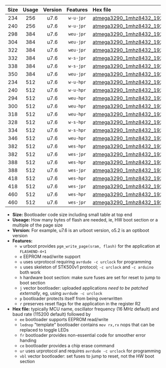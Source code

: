 |Size|Usage|Version|Features|Hex file|
|:-:|:-:|:-:|:-:|:--|
|234|256|u7.6|`w-u-jpr`|[atmega3290_1mhz8432_19200bps_ur_vbl.hex](https://raw.githubusercontent.com/stefanrueger/urboot/main/atmega3290_1mhz8432_19200bps_ur_vbl.hex)|
|240|256|u7.6|`w-u-jpr`|[atmega3290_1mhz8432_19200bps_lednop_ur_vbl.hex](https://raw.githubusercontent.com/stefanrueger/urboot/main/atmega3290_1mhz8432_19200bps_lednop_ur_vbl.hex)|
|298|384|u7.6|`weu-jpr`|[atmega3290_1mhz8432_19200bps_ee_ur_vbl.hex](https://raw.githubusercontent.com/stefanrueger/urboot/main/atmega3290_1mhz8432_19200bps_ee_ur_vbl.hex)|
|304|384|u7.6|`weu-jpr`|[atmega3290_1mhz8432_19200bps_ee_lednop_ur_vbl.hex](https://raw.githubusercontent.com/stefanrueger/urboot/main/atmega3290_1mhz8432_19200bps_ee_lednop_ur_vbl.hex)|
|322|384|u7.6|`weu-jpr`|[atmega3290_1mhz8432_19200bps_ee_lednop_fr_ur_vbl.hex](https://raw.githubusercontent.com/stefanrueger/urboot/main/atmega3290_1mhz8432_19200bps_ee_lednop_fr_ur_vbl.hex)|
|332|384|u7.6|`w-s-jpr`|[atmega3290_1mhz8432_19200bps_vbl.hex](https://raw.githubusercontent.com/stefanrueger/urboot/main/atmega3290_1mhz8432_19200bps_vbl.hex)|
|338|384|u7.6|`w-s-jpr`|[atmega3290_1mhz8432_19200bps_lednop_vbl.hex](https://raw.githubusercontent.com/stefanrueger/urboot/main/atmega3290_1mhz8432_19200bps_lednop_vbl.hex)|
|350|384|u7.6|`weu-jpr`|[atmega3290_1mhz8432_19200bps_ee_lednop_fr_ce_ur_vbl.hex](https://raw.githubusercontent.com/stefanrueger/urboot/main/atmega3290_1mhz8432_19200bps_ee_lednop_fr_ce_ur_vbl.hex)|
|234|512|u7.6|`w-u-hpr`|[atmega3290_1mhz8432_19200bps_ur.hex](https://raw.githubusercontent.com/stefanrueger/urboot/main/atmega3290_1mhz8432_19200bps_ur.hex)|
|240|512|u7.6|`w-u-hpr`|[atmega3290_1mhz8432_19200bps_lednop_ur.hex](https://raw.githubusercontent.com/stefanrueger/urboot/main/atmega3290_1mhz8432_19200bps_lednop_ur.hex)|
|294|512|u7.6|`weu-hpr`|[atmega3290_1mhz8432_19200bps_ee_ur.hex](https://raw.githubusercontent.com/stefanrueger/urboot/main/atmega3290_1mhz8432_19200bps_ee_ur.hex)|
|300|512|u7.6|`weu-hpr`|[atmega3290_1mhz8432_19200bps_ee_lednop_ur.hex](https://raw.githubusercontent.com/stefanrueger/urboot/main/atmega3290_1mhz8432_19200bps_ee_lednop_ur.hex)|
|318|512|u7.6|`weu-hpr`|[atmega3290_1mhz8432_19200bps_ee_lednop_fr_ur.hex](https://raw.githubusercontent.com/stefanrueger/urboot/main/atmega3290_1mhz8432_19200bps_ee_lednop_fr_ur.hex)|
|328|512|u7.6|`w-s-hpr`|[atmega3290_1mhz8432_19200bps.hex](https://raw.githubusercontent.com/stefanrueger/urboot/main/atmega3290_1mhz8432_19200bps.hex)|
|334|512|u7.6|`w-s-hpr`|[atmega3290_1mhz8432_19200bps_lednop.hex](https://raw.githubusercontent.com/stefanrueger/urboot/main/atmega3290_1mhz8432_19200bps_lednop.hex)|
|346|512|u7.6|`weu-hpr`|[atmega3290_1mhz8432_19200bps_ee_lednop_fr_ce_ur.hex](https://raw.githubusercontent.com/stefanrueger/urboot/main/atmega3290_1mhz8432_19200bps_ee_lednop_fr_ce_ur.hex)|
|382|512|u7.6|`wes-hpr`|[atmega3290_1mhz8432_19200bps_ee.hex](https://raw.githubusercontent.com/stefanrueger/urboot/main/atmega3290_1mhz8432_19200bps_ee.hex)|
|382|512|u7.6|`wes-jpr`|[atmega3290_1mhz8432_19200bps_ee_vbl.hex](https://raw.githubusercontent.com/stefanrueger/urboot/main/atmega3290_1mhz8432_19200bps_ee_vbl.hex)|
|388|512|u7.6|`wes-hpr`|[atmega3290_1mhz8432_19200bps_ee_lednop.hex](https://raw.githubusercontent.com/stefanrueger/urboot/main/atmega3290_1mhz8432_19200bps_ee_lednop.hex)|
|388|512|u7.6|`wes-jpr`|[atmega3290_1mhz8432_19200bps_ee_lednop_vbl.hex](https://raw.githubusercontent.com/stefanrueger/urboot/main/atmega3290_1mhz8432_19200bps_ee_lednop_vbl.hex)|
|418|512|u7.6|`wes-hpr`|[atmega3290_1mhz8432_19200bps_ee_lednop_fr.hex](https://raw.githubusercontent.com/stefanrueger/urboot/main/atmega3290_1mhz8432_19200bps_ee_lednop_fr.hex)|
|418|512|u7.6|`wes-jpr`|[atmega3290_1mhz8432_19200bps_ee_lednop_fr_vbl.hex](https://raw.githubusercontent.com/stefanrueger/urboot/main/atmega3290_1mhz8432_19200bps_ee_lednop_fr_vbl.hex)|
|460|512|u7.6|`wes-hpr`|[atmega3290_1mhz8432_19200bps_ee_lednop_fr_ce.hex](https://raw.githubusercontent.com/stefanrueger/urboot/main/atmega3290_1mhz8432_19200bps_ee_lednop_fr_ce.hex)|
|460|512|u7.6|`wes-jpr`|[atmega3290_1mhz8432_19200bps_ee_lednop_fr_ce_vbl.hex](https://raw.githubusercontent.com/stefanrueger/urboot/main/atmega3290_1mhz8432_19200bps_ee_lednop_fr_ce_vbl.hex)|

- **Size:** Bootloader code size including small table at top end
- **Useage:** How many bytes of flash are needed, ie, HW boot section or a multiple of the page size
- **Version:** For example, u7.6 is an urboot version, o5.2 is an optiboot version
- **Features:**
  + `w` urboot provides `pgm_write_page(sram, flash)` for the application at `FLASHEND-4+1`
  + `e` EEPROM read/write support
  + `u` uses urprotocol requiring `avrdude -c urclock` for programming
  + `s` uses skeleton of STK500v1 protocol; `-c urclock` and `-c arduino` both work
  + `h` hardware boot section: make sure fuses are set for reset to jump to boot section
  + `j` vector bootloader: uploaded applications *need to be patched externally*, eg, using `avrdude -c urclock`
  + `p` bootloader protects itself from being overwritten
  + `r` preserves reset flags for the application in the register R2
- **Hex file:** typically MCU name, oscillator frequency (16 MHz default) and baud rate (115200 default) followed by
  + `ee` bootloader supports EEPROM read/write
  + `lednop` "template" bootloader contains `mov rx,rx` nops that can be replaced to toggle LEDs
  + `fr` bootloader provides non-essential code for smoother error handing
  + `ce` bootloader provides a chip erase command
  + `ur` uses urprotocol and requires `avrdude -c urclock` for programming
  + `vbl` vector bootloader: set fuses to jump to reset, not the HW boot section

